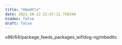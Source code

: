 ```yaml
---
title: "mbedtls"
date: 2021-10-12 22:47:11.756346
hidden: false
draft: false
---
```


x86/64/package_feeds_packages_wifidog-ng/mbedtls

